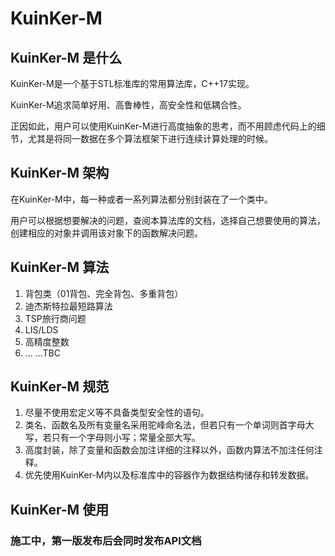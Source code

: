# KuinKer-M

## KuinKer-M 是什么

KuinKer-M是一个基于STL标准库的常用算法库，C++17实现。

KuinKer-M追求简单好用、高鲁棒性，高安全性和低耦合性。

正因如此，用户可以使用KuinKer-M进行高度抽象的思考，而不用顾虑代码上的细节，尤其是将同一数据在多个算法框架下进行连续计算处理的时候。

## KuinKer-M 架构

在KuinKer-M中，每一种或者一系列算法都分别封装在了一个类中。

用户可以根据想要解决的问题，查阅本算法库的文档，选择自己想要使用的算法，创建相应的对象并调用该对象下的函数解决问题。

## KuinKer-M 算法

1. 背包类（01背包、完全背包、多重背包）
2. 迪杰斯特拉最短路算法
3. TSP旅行商问题
4. LIS/LDS
5. 高精度整数
6. ... ...TBC

## KuinKer-M 规范

1. 尽量不使用宏定义等不具备类型安全性的语句。
2. 类名、函数名及所有变量名采用驼峰命名法，但若只有一个单词则首字母大写，若只有一个字母则小写；常量全部大写。
3. 高度封装，除了变量和函数会加注详细的注释以外，函数内算法不加注任何注释。
4. 优先使用KuinKer-M内以及标准库中的容器作为数据结构储存和转发数据。

## KuinKer-M 使用

### 施工中，第一版发布后会同时发布API文档